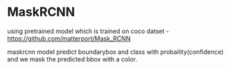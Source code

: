 # MaskRCNN

using pretrained model which is trained on coco datset -https://github.com/matterport/Mask_RCNN

maskrcnn  model predict boundarybox and class with probaility(confidence) and we mask the predicted bbox with a color.
